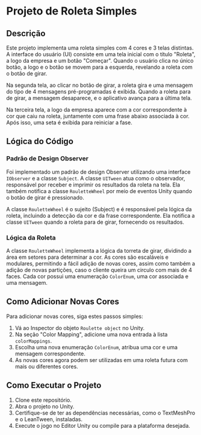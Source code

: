 # Projeto de Roleta Simples

## Descrição
Este projeto implementa uma roleta simples com 4 cores e 3 telas distintas. A interface do usuário (UI) consiste em uma tela inicial com o título "Roleta", a logo da empresa e um botão "Começar". Quando o usuário clica no único botão, a logo e o botão se movem para a esquerda, revelando a roleta com o botão de girar.

Na segunda tela, ao clicar no botão de girar, a roleta gira e uma mensagem do tipo de 4 mensagens pré-programadas é exibida. Quando a roleta para de girar, a mensagem desaparece, e o aplicativo avança para a última tela.

Na terceira tela, a logo da empresa aparece com a cor correspondente à cor que caiu na roleta, juntamente com uma frase abaixo associada à cor. Após isso, uma seta é exibida para reiniciar a fase.

## Lógica do Código

### Padrão de Design Observer
Foi implementado um padrão de design Observer utilizando uma interface `IObserver` e a classe `Subject`. A classe `UITween` atua como o observador, responsável por receber e imprimir os resultados da roleta na tela. Ela também notifica a classe `RouletteWheel` por meio de eventos Unity quando o botão de girar é pressionado.

A classe `RouletteWheel` é o sujeito (Subject) e é responsável pela lógica da roleta, incluindo a detecção da cor e da frase correspondente. Ela notifica a classe `UITween` quando a roleta para de girar, fornecendo os resultados.

### Lógica da Roleta
A classe `RouletteWheel` implementa a lógica da torreta de girar, dividindo a área em setores para determinar a cor. As cores são escaláveis e modulares, permitindo a fácil adição de novas cores, assim como também a adição de novas partições, caso o cliente queira um circulo com mais de 4 faces. Cada cor possui uma enumeração `ColorEnum`, uma cor associada e uma mensagem.

## Como Adicionar Novas Cores
Para adicionar novas cores, siga estes passos simples:

1. Vá ao Inspector do objeto `Roulette object` no Unity.
2. Na seção "Color Mapping", adicione uma nova entrada à lista `colorMappings`.
3. Escolha uma nova enumeração `ColorEnum`, atribua uma cor e uma mensagem correspondente.
4. As novas cores agora podem ser utilizadas em uma roleta futura com mais ou diferentes cores.

## Como Executar o Projeto

1. Clone este repositório.
2. Abra o projeto no Unity.
3. Certifique-se de ter as dependências necessárias, como o TextMeshPro e o LeanTween, instaladas.
4. Execute o jogo no Editor Unity ou compile para a plataforma desejada.
